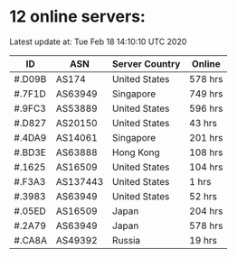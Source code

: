 # 12 online servers:

Latest update at: Tue Feb 18 14:10:10 UTC 2020

| ID | ASN | Server Country | Online |
| -- | --- | -------------- | ------ |
| #.D09B | AS174 | United States | 578 hrs |
| #.7F1D | AS63949 | Singapore | 749 hrs |
| #.9FC3 | AS53889 | United States | 596 hrs |
| #.D827 | AS20150 | United States | 43 hrs |
| #.4DA9 | AS14061 | Singapore | 201 hrs |
| #.BD3E | AS63888 | Hong Kong | 108 hrs |
| #.1625 | AS16509 | United States | 104 hrs |
| #.F3A3 | AS137443 | United States | 1 hrs |
| #.3983 | AS63949 | United States | 52 hrs |
| #.05ED | AS16509 | Japan | 204 hrs |
| #.2A79 | AS63949 | Japan | 578 hrs |
| #.CA8A | AS49392 | Russia | 19 hrs |

